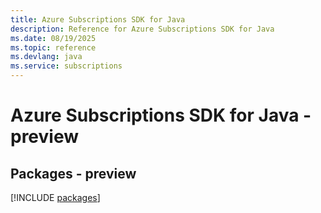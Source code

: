 ```yaml
---
title: Azure Subscriptions SDK for Java
description: Reference for Azure Subscriptions SDK for Java
ms.date: 08/19/2025
ms.topic: reference
ms.devlang: java
ms.service: subscriptions
---
```

# Azure Subscriptions SDK for Java - preview
## Packages - preview
[!INCLUDE [packages](subscriptions-index.md)]